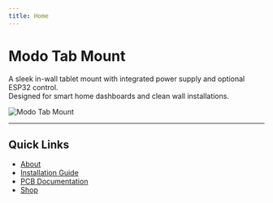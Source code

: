 ```yaml
---
title: Home
---
```


# Modo Tab Mount

A sleek in-wall tablet mount with integrated power supply and optional ESP32 control.  
Designed for smart home dashboards and clean wall installations.  

![Modo Tab Mount](images/docs/images/pic_3.png)

---

## Quick Links
- [About](about.md)
- [Installation Guide](installation.md)
- [PCB Documentation](pcb.md)
- [Shop](shop.md)
